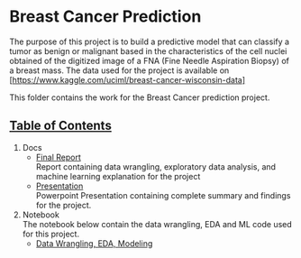 # Breast Cancer Prediction 

The purpose of this project is to build a predictive model that can classify a tumor as benign or malignant based in the characteristics of the cell nuclei obtained of the digitized image of a FNA (Fine Needle Aspiration Biopsy) of a breast mass. The data used for the project is available on [https://www.kaggle.com/uciml/breast-cancer-wisconsin-data]

This folder contains the work for the Breast Cancer prediction project.


## [Table of Contents](#table-of-contents)
1. Docs  
    - [Final Report](https://github.com/avel848895/Breast-Cancer-Prediction/blob/master/docs/Capstone%202%20-%20Project%20Report%20Final%20(4).pdf)  
   Report containing data wrangling, exploratory data analysis, and machine learning explanation for the project
    - [Presentation](https://github.com/avel848895/Breast-Cancer-Prediction/blob/master/docs/Presentation_Wisconsin%20Breast%20Cancer%20prediction.pdf)  
    Powerpoint Presentation containing complete summary and findings for the project.
2. Notebook  
The notebook below contain the data wrangling, EDA and ML code used for this project. 
   - [Data Wrangling, EDA, Modeling](https://github.com/avel848895/Breast-Cancer-Prediction/blob/master/notebooks/Wisconsin%20Breast%20Cancer%20prediction.ipynb)
   

